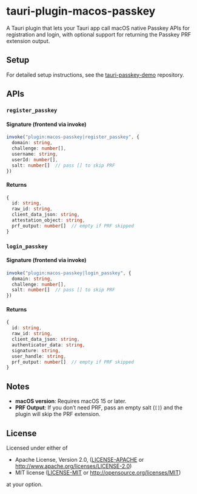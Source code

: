 # tauri-plugin-macos-passkey

A Tauri plugin that lets your Tauri app call macOS native Passkey APIs for registration and login, with optional support for returning the Passkey PRF extension output.

## Setup

For detailed setup instructions, see the [tauri-passkey-demo](https://github.com/yminghua/tauri-passkey-demo) repository.

## APIs

### `register_passkey`

#### Signature (frontend via invoke)

```typescript
invoke("plugin:macos-passkey|register_passkey", {
  domain: string,
  challenge: number[],
  username: string,
  userId: number[],
  salt: number[]  // pass [] to skip PRF
})
```

#### Returns

```typescript
{
  id: string,
  raw_id: string,
  client_data_json: string,
  attestation_object: string,
  prf_output: number[]  // empty if PRF skipped
}
```

### `login_passkey`

#### Signature (frontend via invoke)

```typescript
invoke("plugin:macos-passkey|login_passkey", {
  domain: string,
  challenge: number[],
  salt: number[]  // pass [] to skip PRF
})
```

#### Returns

```typescript
{
  id: string,
  raw_id: string,
  client_data_json: string,
  authenticator_data: string,
  signature: string,
  user_handle: string,
  prf_output: number[]  // empty if PRF skipped
}
```

## Notes

- **macOS version**: Requires macOS 15 or later.
- **PRF Output**: If you don’t need PRF, pass an empty salt (`[]`) and the plugin will skip the PRF extension.

## License

Licensed under either of

 * Apache License, Version 2.0, ([LICENSE-APACHE](LICENSE-APACHE) or http://www.apache.org/licenses/LICENSE-2.0)
 * MIT license ([LICENSE-MIT](LICENSE-MIT) or http://opensource.org/licenses/MIT)

at your option.
